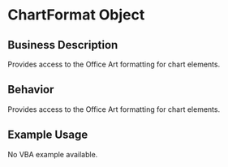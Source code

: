 # ChartFormat Object

## Business Description
Provides access to the Office Art formatting for chart elements.

## Behavior
Provides access to the Office Art formatting for chart elements.

## Example Usage
No VBA example available.